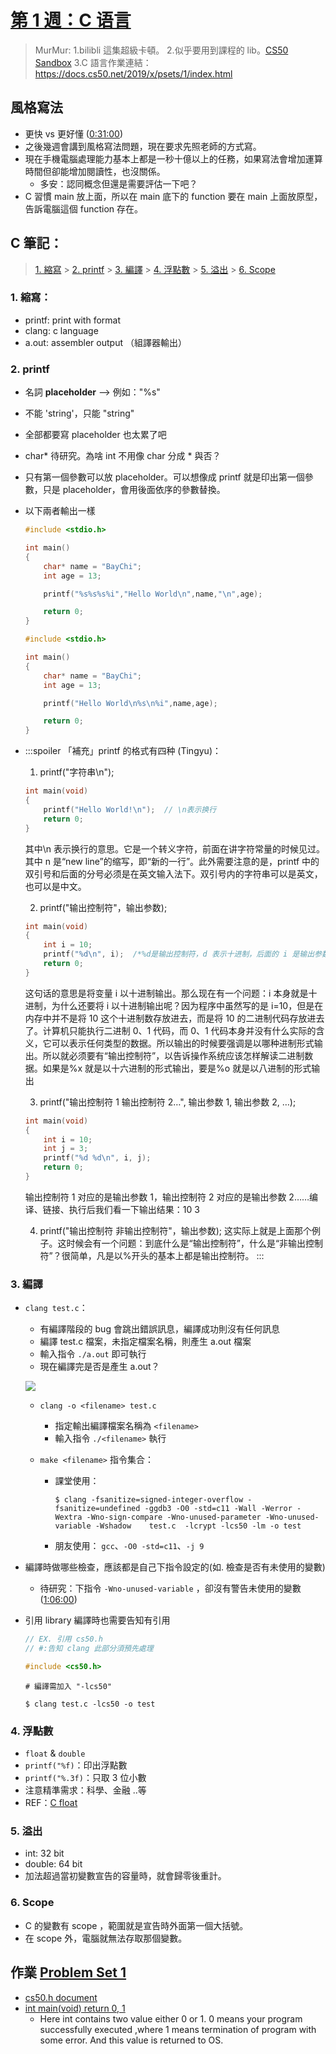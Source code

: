 ##### <!-- ref 放置區 -->

[第 1 週：c 语言]: https://www.bilibili.com/video/BV1DA411Y7jk?p=2
[cs50 sandbox]: https://sandbox.cs50.io/
[0:31:00]: https://www.bilibili.com/video/BV1DA411Y7jk?p=2&t=1856.3
[c float]: https://www.njarts.cn/a_jiaoyu/202109/515905.html
[int main(void) return 0, 1]: https://stackoverflow.com/questions/16610814/why-does-main-have-to-return-an-int

# [第 1 週：C 语言]

> MurMur:
> 1.bilibli 這集超級卡頓。 2.似乎要用到課程的 lib。[CS50 Sandbox]
> 3.C 語言作業連結：https://docs.cs50.net/2019/x/psets/1/index.html

## 風格寫法

- 更快 vs 更好懂 ([0:31:00])
- 之後幾週會講到風格寫法問題，現在要求先照老師的方式寫。
- 現在手機電腦處理能力基本上都是一秒十億以上的任務，如果寫法會增加運算時間但卻能增加閱讀性，也沒關係。
  - 多安：認同概念但還是需要評估一下吧？
- C 習慣 main 放上面，所以在 main 底下的 function 要在 main 上面放原型，告訴電腦這個 function 存在。

## C 筆記：

> [1. 縮寫](#1-%E7%B8%AE%E5%AF%AB%EF%BC%9A) > [2. printf](#2-printf) > [3. 編譯](#3-%E7%B7%A8%E8%AD%AF) > [4. 浮點數](#4-%E6%B5%AE%E9%BB%9E%E6%95%B8) > [5. 溢出](#5-%E6%BA%A2%E5%87%BA) > [6. Scope](#6-Scope)

### 1. 縮寫：

- printf: print with format
- clang: c language
- a.out: assembler output （組譯器輸出）

### 2. printf

- 名詞 **placeholder** --> 例如："%s"
- 不能 'string'，只能 "string"
- 全部都要寫 placeholder 也太累了吧
- char* 待研究。為啥 int 不用像 char 分成 * 與否？
- 只有第一個參數可以放 placeholder。可以想像成 printf 就是印出第一個參數，只是 placeholder，會用後面依序的參數替換。
- 以下兩者輸出一樣

  ```c
  #include <stdio.h>

  int main()
  {
      char* name = "BayChi";
      int age = 13;

      printf("%s%s%s%i","Hello World\n",name,"\n",age);

      return 0;
  }
  ```

  ```c
  #include <stdio.h>

  int main()
  {
      char* name = "BayChi";
      int age = 13;

      printf("Hello World\n%s\n%i",name,age);

      return 0;
  }
  ```

- :::spoiler 「補充」printf 的格式有四种 (Tingyu)：

  1. printf("字符串\n");

  ```c
  int main(void)
  {
      printf("Hello World!\n");  // \n表示换行
      return 0;
  }
  ```

  其中\n 表示换行的意思。它是一个转义字符，前面在讲字符常量的时候见过。其中 n 是“new line”的缩写，即“新的一行”。此外需要注意的是，printf 中的双引号和后面的分号必须是在英文输入法下。双引号内的字符串可以是英文，也可以是中文。

  2. printf("输出控制符"，输出参数);

  ```c
  int main(void)
  {
      int i = 10;
      printf("%d\n", i);  /*%d是输出控制符，d 表示十进制，后面的 i 是输出参数*/
      return 0;
  }
  ```

  这句话的意思是将变量 i 以十进制输出。那么现在有一个问题：i 本身就是十进制，为什么还要将 i 以十进制输出呢？因为程序中虽然写的是 i=10，但是在内存中并不是将 10 这个十进制数存放进去，而是将 10 的二进制代码存放进去了。计算机只能执行二进制 0、1 代码，而 0、1 代码本身并没有什么实际的含义，它可以表示任何类型的数据。所以输出的时候要强调是以哪种进制形式输出。所以就必须要有“输出控制符”，以告诉操作系统应该怎样解读二进制数据。如果是%x 就是以十六进制的形式输出，要是%o 就是以八进制的形式输出

  3. printf("输出控制符 1 输出控制符 2…", 输出参数 1, 输出参数 2, …);

  ```c
  int main(void)
  {
      int i = 10;
      int j = 3;
      printf("%d %d\n", i, j);
      return 0;
  }
  ```

  输出控制符 1 对应的是输出参数 1，输出控制符 2 对应的是输出参数 2……编译、链接、执行后我们看一下输出结果：10 3

  4. printf("输出控制符 非输出控制符"，输出参数);
     这实际上就是上面那个例子。这时候会有一个问题：到底什么是“输出控制符”，什么是“非输出控制符”？很简单，凡是以%开头的基本上都是输出控制符。
     :::

### 3. 編譯

- `clang test.c`：

  - 有編譯階段的 bug 會跳出錯誤訊息，編譯成功則沒有任何訊息
  - 編譯 test.c 檔案，未指定檔案名稱，則產生 a.out 檔案
  - 輸入指令 `./a.out` 即可執行
  - 現在編譯完是否是產生 a.out？

  <kbd><img src="https://i.imgur.com/xcAyUq8.png" /></kbd>

  - `clang -o <filename> test.c`
    - 指定輸出編譯檔案名稱為 `<filename>`
    - 輸入指令 `./<filename>` 執行
  - `make <filename>` 指令集合：

    - 課堂使用：

      ```shell
      $ clang -fsanitize=signed-integer-overflow -fsanitize=undefined -ggdb3 -O0 -std=c11 -Wall -Werror -Wextra -Wno-sign-compare -Wno-unused-parameter -Wno-unused-variable -Wshadow    test.c  -lcrypt -lcs50 -lm -o test
      ```

    - 朋友使用：
      `gcc`、`-O0 -std=c11`、`-j 9`

- 編譯時做哪些檢查，應該都是自己下指令設定的(如. 檢查是否有未使用的變數)

  - 待研究：下指令 `-Wno-unused-variable` ，卻沒有警告未使用的變數([1:06:00](https://www.bilibili.com/video/BV1DA411Y7jk?p=2&t=3960.1))

- 引用 library 編譯時也需要告知有引用

  ```c
  // EX. 引用 cs50.h
  // #:告知 clang 此部分須預先處理

  #include <cs50.h>
  ```

  ```shell
  # 編譯需加入 "-lcs50"

  $ clang test.c -lcs50 -o test
  ```

### 4. 浮點數

- `float` & `double`
- `printf("%f)`：印出浮點數
- `printf("%.3f)`：只取 3 位小數
- 注意精準需求：科學、金融 ..等
- REF：[C float]

### 5. 溢出

- int: 32 bit
- double: 64 bit
- 加法超過當初變數宣告的容量時，就會歸零後重計。

### 6. Scope

- C 的變數有 scope ，範圍就是宣告時外面第一個大括號。
- 在 scope 外，電腦就無法存取那個變數。

## 作業 [Problem Set 1](https://cs50.harvard.edu/x/2021/psets/1/)

- [cs50.h document](https://manual.cs50.io/)
- [int main(void) return 0, 1]
  - Here int contains two value either 0 or 1. 0 means your program successfully executed ,where 1 means termination of program with some error. And this value is returned to OS.
